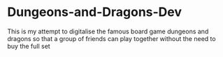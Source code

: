 # Dungeons-and-Dragons-Dev
This is my attempt to digitalise the famous board game dungeons and dragons so that a group of friends can play together without the need to buy the full set

